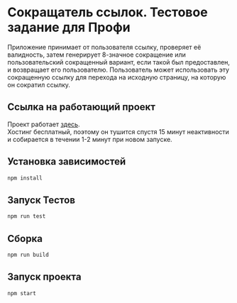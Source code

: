 # Сокращатель ссылок. Тестовое задание для Профи

Приложение принимает от пользователя ссылку, проверяет её валидность, затем генерирует 8-значное сокращение или пользовательский сокращенный вариант, если такой был предоставлен, и возвращает его пользователю. Пользователь может использовать эту сокращенную ссылку для перехода на исходную страницу, на которую он сократил ссылку.

## Ссылка на работающий проект

Проект работает [здесь](https://profi-test.onrender.com/).\
Хостинг бесплатный, поэтому он тушится спустя 15 минут неактивности и собирается в течении 1-2 минут при новом запуске.

## Установка зависимостей

```bash
npm install
```

## Запуск Тестов

```bash
npm run test
```

## Сборка

```bash
npm run build
```

## Запуск проекта

```bash
npm start
```
